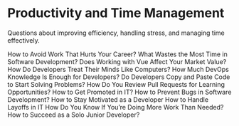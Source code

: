 # Productivity and Time Management

Questions about improving efficiency, handling stress, and managing time effectively.

How to Avoid Work That Hurts Your Career?
What Wastes the Most Time in Software Development?
Does Working with Vue Affect Your Market Value?
How Do Developers Treat Their Minds Like Computers?
How Much DevOps Knowledge Is Enough for Developers?
Do Developers Copy and Paste Code to Start Solving Problems?
How Do You Review Pull Requests for Learning Opportunities?
How to Get Promoted in IT?
How to Prevent Bugs in Software Development?
How to Stay Motivated as a Developer
How to Handle Layoffs in IT
How Do You Know If You’re Doing More Work Than Needed?
How to Succeed as a Solo Junior Developer?